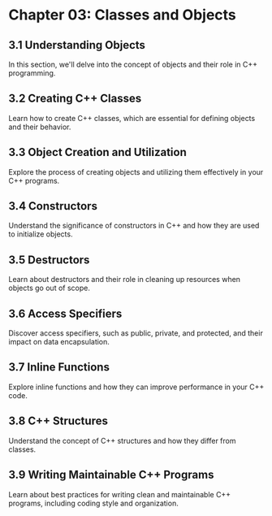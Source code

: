 # Chapter 03: Classes and Objects

## 3.1 Understanding Objects

In this section, we'll delve into the concept of objects and their role in C++ programming.

## 3.2 Creating C++ Classes

Learn how to create C++ classes, which are essential for defining objects and their behavior.

## 3.3 Object Creation and Utilization

Explore the process of creating objects and utilizing them effectively in your C++ programs.

## 3.4 Constructors

Understand the significance of constructors in C++ and how they are used to initialize objects.

## 3.5 Destructors

Learn about destructors and their role in cleaning up resources when objects go out of scope.

## 3.6 Access Specifiers

Discover access specifiers, such as public, private, and protected, and their impact on data encapsulation.

## 3.7 Inline Functions

Explore inline functions and how they can improve performance in your C++ code.

## 3.8 C++ Structures

Understand the concept of C++ structures and how they differ from classes.

## 3.9 Writing Maintainable C++ Programs

Learn about best practices for writing clean and maintainable C++ programs, including coding style and organization.
